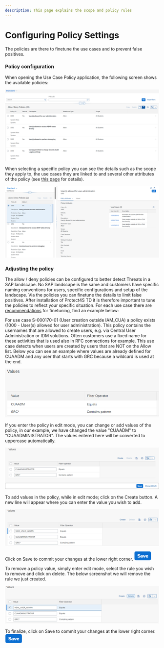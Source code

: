```yaml
---
description: This page explains the scope and policy rules
---
```


# Configuring Policy Settings

​The policies are there to finetune the use cases and to prevent false positives.&#x20;

### Policy configuration

When opening the Use Case Policy application, the following screen shows the available policies:

![Allow / Deny Polices list](<../../.gitbook/assets/image (31) (1).png>)

When selecting a specific policy you can see the details such as the scope they apply to, the use cases they are linked to and several other attributes of the policy (see [this page](./) for details).

![Policy details](<../../.gitbook/assets/image (71).png>)

### Adjusting the policy&#x20;

The allow / deny policies can be configured to better detect Threats in a SAP landscape. No SAP landscape is the same and customers have specific naming conventions for users, specific configurations and setup of the landscape. Via the policies you can finetune the details to limit false positives. After installation of Protect4S TD it is therefore important to tune the policies to reflect your specific situation. For each use case there are [recommendations](../recommendations/) for finetuning, find an example below:&#x20;

For use case S-000170-01 (User creation outside IAM\_CUA) a policy exists (1000 - User(s) allowed for user administration). This policy contains the usernames that are allowed to create users, e.g. via Central User Administration or IDM solutions. Often customers use a fixed name for these activities that is used also in RFC connections for example. This use case detects when users are created by users that are NOT on the Allow list. Below you can see an example where values are already defined for CUAADM and any user that starts with GRC because a wildcard is used at the end.

![Policy values](<../../.gitbook/assets/image (63) (1) (1) (1).png>)

If you enter the policy in edit mode, you can change or add values of the policy, in our example, we have changed the value "CUAADM" to "CUAADMINISTRATOR". The values entered here will be converted to uppercase automatically.

![Editing policy](<../../.gitbook/assets/image (61).png>)

To add values in the policy, while in edit mode; click on the Create button. A new line will appear where you can enter the value you wish to add.

![Adding a rule in a policy](<../../.gitbook/assets/image (19).png>)

Click on Save to commit your changes at the lower right corner. ![](<../../.gitbook/assets/image (33).png>)

To remove a policy value, simply enter edit mode, select the rule you wish to remove and click on delete. The below screenshot we will remove the rule we just created.

![Removing a rule](<../../.gitbook/assets/image (74).png>)

To finalize, click on Save to commit your changes at the lower right corner. ![](<../../.gitbook/assets/image (33).png>)

